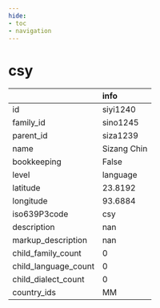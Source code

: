 ```yaml
---
hide:
- toc
- navigation
---
```

# csy
|                      | info        |
|:---------------------|:------------|
| id                   | siyi1240    |
| family_id            | sino1245    |
| parent_id            | siza1239    |
| name                 | Sizang Chin |
| bookkeeping          | False       |
| level                | language    |
| latitude             | 23.8192     |
| longitude            | 93.6884     |
| iso639P3code         | csy         |
| description          | nan         |
| markup_description   | nan         |
| child_family_count   | 0           |
| child_language_count | 0           |
| child_dialect_count  | 0           |
| country_ids          | MM          |